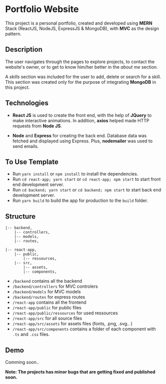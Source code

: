 # Portfolio Website

This project is a personal portfolio, created and developed using **MERN** Stack (ReactJS, NodeJS, ExpressJS & MongoDB), with **MVC** as the design pattern.

## Description

The user navigates through the pages to explore projects, to contact the website's owner, or to get to know him/her better in the _about me_ section.

A _skills_ section was included for the user to add, delete or search for a skill. This section was created only for the purpose of integrating **MongoDB** in this project.

## Technologies

- **React JS** is used to create the front end, with the help of **JQuery** to make interactive animations. In addition, **axios** helped made HTTP requests from **Node JS**.

- **Node** and **Express** for creating the back end. Database data was fetched and displayed using Express. Plus, **nodemailer** was used to send emails.

## To Use Template

- Run `yarn install` or `npm install` to install the dependencies.
- Run `cd react-app; yarn start` or `cd react-app; npm start` to start front end development server.
- Run `cd backend; yarn start` or `cd backend; npm start` to start back end development server.
- Run `yarn build` to build the app for production to the `build` folder.

## Structure

```
|-- backend,
    |-- controllers,
    |-- models,
    |-- routes,

|-- react-app,
    |-- public,
        |-- ressources,
    |-- src,
        |-- assets,
        |-- components,

```

- `/backend` contains all the backend
- `/backend/controllers` for MVC controlers
- `/backend/models` for MVC models
- `/backend/routes` for express routes
- `/react-app` contains all the frontend
- `/react-app/public` for public files
- `/react-app/public/ressources` for used ressources
- `/react-app/src` for all source files
- `/react-app/src/assets` for assets files (fonts, .png, .svg.. )
- `/react-app/src/components` contains a folder of each component with `.ts` and `.css` files.

## Demo

Comming soon..

**Note: The projects has minor bugs that are getting fixed and published soon.**

